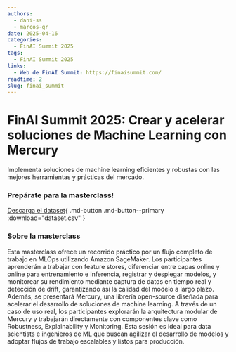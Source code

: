 ```yaml
---
authors:
  - dani-ss
  - marcos-gr
date: 2025-04-16
categories:
  - FinAI Summit 2025
tags:
  - FinAI Summit 2025
links:
  - Web de FinAI Summit: https://finaisummit.com/
readtime: 2
slug: finai_summit
---
```


# FinAI Summit 2025: Crear y acelerar soluciones de Machine Learning con Mercury

Implementa soluciones de machine learning eficientes y robustas con las mejores herramientas y prácticas del mercado.

<!-- more -->

### Prepárate para la masterclass!

[Descarga el dataset](../../data/finai_summit_2025/dataset.csv){ .md-button .md-button--primary :download="dataset.csv" }

### Sobre la masterclass

Esta masterclass ofrece un recorrido práctico por un flujo completo de trabajo en MLOps utilizando Amazon SageMaker. Los participantes aprenderán a trabajar con feature stores, diferenciar entre capas online y online para entrenamiento e inferencia, registrar y desplegar modelos, y monitorear su rendimiento mediante captura de datos en tiempo real y detección de drift, garantizando así la calidad del modelo a largo plazo. Además, se presentará Mercury, una librería open-source diseñada para acelerar el desarrollo de soluciones de machine learning. A través de un caso de uso real, los participantes explorarán la arquitectura modular de Mercury y trabajarán directamente con componentes clave como Robustness, Explainability y Monitoring. Esta sesión es ideal para data scientists e ingenieros de ML que buscan agilizar el desarrollo de modelos y adoptar flujos de trabajo escalables y listos para producción.

<br>
